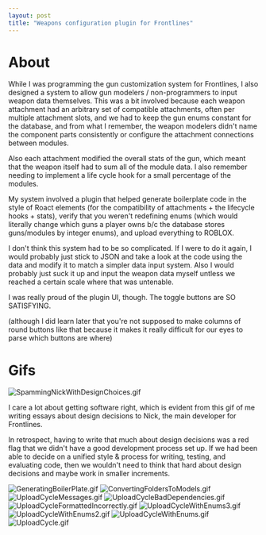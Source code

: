 ```yaml
---
layout: post
title: "Weapons configuration plugin for Frontlines"
---
```


# About

While I was programming the gun customization system for Frontlines, I also designed a system to allow gun modelers / non-programmers to input weapon data themselves. This was a bit involved because each weapon attachment had an arbitrary set of compatible attachments, often per multiple attachment slots, and we had to keep the gun enums constant for the database, and from what I remember, the weapon modelers didn't name the component parts consistently or configure the attachment connections between modules. 

Also each attachment modified the overall stats of the gun, which meant that the weapon itself had to sum all of the module data. I also remember needing to implement a life cycle hook for a small percentage of the modules.

My system involved a plugin that helped generate boilerplate code in the style of Roact elements (for the compatibility of attachments + the lifecycle hooks + stats), verify that you weren't redefining enums (which would literally change which guns a player owns b/c the database stores guns/modules by integer enums), and upload everything to ROBLOX.

I don't think this system had to be so complicated. If I were to do it again, I would probably just stick to JSON and take a look at the code using the data and modify it to match a simpler data input system. Also I would probably just suck it up and input the weapon data myself untless we reached a certain scale where that was untenable. 

I was really proud of the plugin UI, though. The toggle buttons are SO SATISFYING.

(although I did learn later that you're not supposed to make columns of round buttons like that because it makes it really difficult for our eyes to parse which buttons are where)

# Gifs

![SpammingNickWithDesignChoices.gif](https://drive.google.com/uc?id=1eF4AGKPkKbBBVDQsVhesd72ChuqUw6yF&export=download)

I care a lot about getting software right, which is evident from this gif of me writing essays about design decisions to Nick, the main developer for Frontlines. 

In retrospect, having to write that much about design decisions was a red flag that we didn't have a good development process set up. If we had been able to decide on a unified style & process for writing, testing, and evaluating code, then we wouldn't need to think that hard about design decisions and maybe work in smaller increments.

![GeneratingBoilerPlate.gif](https://drive.google.com/uc?id=12o41i6uojujevUD54-F93-W0exhlTEho&export=download)
![ConvertingFoldersToModels.gif](https://drive.google.com/uc?id=12O4oxDgxtEEegnLGqTj4QOaGu8R0Qr6F&export=download)
![UploadCycleMessages.gif](https://drive.google.com/uc?id=101yzwumNVOi0iVvwoFt21t_INkvCNy-H&export=download)
![UploadCycleBadDependencies.gif](https://drive.google.com/uc?id=1Z783d0xiKkj3QEhZ4CwjLIESQ0M31zzS&export=download)
![UploadCycleFormattedIncorrectly.gif](https://drive.google.com/uc?id=1ZYecv_dE99SoWa3JzryUZvnZGapeuehP&export=download)
![UploadCycleWithEnums3.gif](https://drive.google.com/uc?id=1ZA9ZsnlE492joYHWJBwU193V4BQPjCWy&export=download)
![UploadCycleWithEnums2.gif](https://drive.google.com/uc?id=1TAvX23Ri0FLRbdkXvJ95Q6bZRb9xKiRA&export=download)
![UploadCycleWithEnums.gif](https://drive.google.com/uc?id=1M126qnBkstOe1m2M6GSJGy60LSLQ4b_a&export=download)
![UploadCycle.gif](https://drive.google.com/uc?id=1R8knfGJ2gAoARzo7GgMKrEWGbcAqAVr3&export=download)
